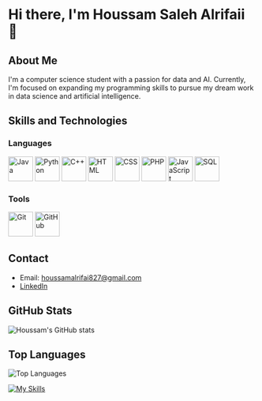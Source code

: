 # Hi there, I'm Houssam Saleh Alrifaii 👋

## About Me
I'm a computer science student with a passion for data and AI. Currently, I'm focused on expanding my programming skills to pursue my dream work in data science and artificial intelligence.

## Skills and Technologies

### Languages
<p align="left">
  <img src="https://media.giphy.com/media/RiTjGjekHkKcbLxp9Q/giphy.gif" alt="Java" width="50" height="50"/>
  <img src="https://media.giphy.com/media/KAq5w47R9rmTuvWOWa/giphy.gif" alt="Python" width="50" height="50"/>
  <img src="https://media.giphy.com/media/SiMcadhDEZDmuwLqfj/giphy.gif" alt="C++" width="50" height="50"/>
  <img src="https://media.giphy.com/media/XAxylRMCdpbEWUAvr8/giphy.gif" alt="HTML" width="50" height="50"/>
  <img src="https://media.giphy.com/media/fsEaZldNC8A1PJ3mwp/giphy.gif" alt="CSS" width="50" height="50"/>
  <img src="https://media.giphy.com/media/ZVik7pBtu9dNS/giphy.gif" alt="PHP" width="50" height="50"/>
  <img src="https://media.giphy.com/media/ln7z2eWriiQAllfVcn/giphy.gif" alt="JavaScript" width="50" height="50"/>
  <img src="https://media.giphy.com/media/3ov9jNziFTMfzSumAw/giphy.gif" alt="SQL" width="50" height="50"/>
</p>

### Tools
<p align="left">
  <img src="https://media.giphy.com/media/kH6CqYiquZawmU1HI6/giphy.gif" alt="Git" width="50" height="50"/>
  <img src="https://media.giphy.com/media/4kIWpRT2Dm6A3TAVuS/giphy.gif" alt="GitHub" width="50" height="50"/>
</p>

## Contact
- Email: [houssamalrifai827@gmail.com](mailto:houssamalrifai827@gmail.com)
- [LinkedIn](https://www.linkedin.com/in/houssam-saleh-alrifaii-989792242/)


## GitHub Stats
![Houssam's GitHub stats](https://github-readme-stats.vercel.app/api?username=HoussamAlrifaii&show_icons=true&theme=radical)

## Top Languages
![Top Languages](https://github-readme-stats.vercel.app/api/top-langs/?username=HoussamAlrifaii&layout=compact&theme=radical)




[![My Skills](https://skillicons.dev/icons?i=js,html,css,github,java,php,py,sql)](https://skillicons.dev)
